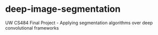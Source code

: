 # deep-image-segmentation
UW CS484 Final Project - Applying segmentation algorithms over deep convolutional frameworks
